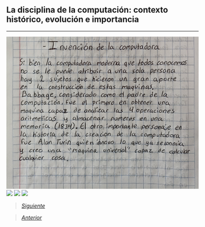 ## La disciplina de la computación: contexto histórico, evolución e importancia
----
<img src="Imagenes/1(2).jpg" height="400">
<img src="Imagenes/3.jpg" height="600">
<img src="Imagenes/4.jpg" height="600">
<img src="Imagenes/5.jpg" height="600">

> [*Siguiente*](Practica3.md)

> [*Anterior*](Practica1.md)
